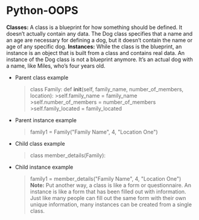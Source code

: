 # Python-OOPS

**Classes:** A class is a blueprint for how something should be defined. It doesn’t actually contain any data. The Dog class specifies that a name and an age are necessary for defining a dog, but it doesn’t contain the name or age of any specific dog.
**Instances:** While the class is the blueprint, an instance is an object that is built from a class and contains real data. An instance of the Dog class is not a blueprint anymore. It’s an actual dog with a name, like Miles, who’s four years old.
- Parent class example
  >class Family:
    >def __init__(self, family_name, number_of_members, location):
        >self.family_name = family_name
        >self.number_of_members = number_of_members
        >self.family_located = family_located
- Parent instance example
  > family1 = Family("Family Name", 4, "Location One")
- Child class example
  >class member_details(Family):
- Child instance example
  > family1 = member_details("Family Name", 4, "Location One")
**Note:** Put another way, a class is like a form or questionnaire. An instance is like a form that has been filled out with information. Just like many people can fill out the same form with their own unique information, many instances can be created from a single class.

